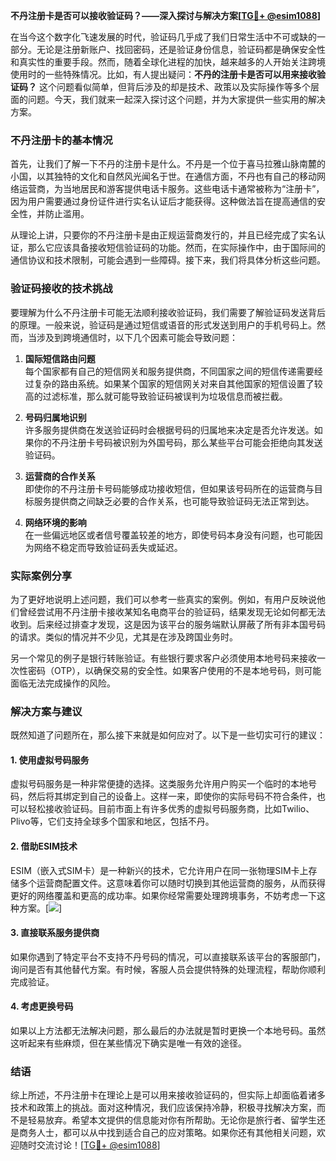 **不丹注册卡是否可以接收验证码？——深入探讨与解决方案[[TG💪+ @esim1088](https://t.me/s/esim1088)]**

在当今这个数字化飞速发展的时代，验证码几乎成了我们日常生活中不可或缺的一部分。无论是注册新账户、找回密码，还是验证身份信息，验证码都是确保安全性和真实性的重要手段。然而，随着全球化进程的加快，越来越多的人开始关注跨境使用时的一些特殊情况。比如，有人提出疑问：**不丹的注册卡是否可以用来接收验证码？** 这个问题看似简单，但背后涉及的却是技术、政策以及实际操作等多个层面的问题。今天，我们就来一起深入探讨这个问题，并为大家提供一些实用的解决方案。

### 不丹注册卡的基本情况

首先，让我们了解一下不丹的注册卡是什么。不丹是一个位于喜马拉雅山脉南麓的小国，以其独特的文化和自然风光闻名于世。在通信方面，不丹也有自己的移动网络运营商，为当地居民和游客提供电话卡服务。这些电话卡通常被称为“注册卡”，因为用户需要通过身份证件进行实名认证后才能获得。这种做法旨在提高通信的安全性，并防止滥用。

从理论上讲，只要你的不丹注册卡是由正规运营商发行的，并且已经完成了实名认证，那么它应该具备接收短信验证码的功能。然而，在实际操作中，由于国际间的通信协议和技术限制，可能会遇到一些障碍。接下来，我们将具体分析这些问题。

### 验证码接收的技术挑战

要理解为什么不丹注册卡可能无法顺利接收验证码，我们需要了解验证码发送背后的原理。一般来说，验证码是通过短信或语音的形式发送到用户的手机号码上。然而，当涉及到跨境通信时，以下几个因素可能会导致问题：

1. **国际短信路由问题**  
   每个国家都有自己的短信网关和服务提供商，不同国家之间的短信传递需要经过复杂的路由系统。如果某个国家的短信网关对来自其他国家的短信设置了较高的过滤标准，那么就可能导致验证码被误判为垃圾信息而被拦截。

2. **号码归属地识别**  
   许多服务提供商在发送验证码时会根据号码的归属地来决定是否允许发送。如果你的不丹注册卡号码被识别为外国号码，那么某些平台可能会拒绝向其发送验证码。

3. **运营商的合作关系**  
   即使你的不丹注册卡号码能够成功接收短信，但如果该号码所在的运营商与目标服务提供商之间缺乏必要的合作关系，也可能导致验证码无法正常到达。

4. **网络环境的影响**  
   在一些偏远地区或者信号覆盖较差的地方，即使号码本身没有问题，也可能因为网络不稳定而导致验证码丢失或延迟。

### 实际案例分享

为了更好地说明上述问题，我们可以参考一些真实的案例。例如，有用户反映说他们曾经尝试用不丹注册卡接收某知名电商平台的验证码，结果发现无论如何都无法收到。后来经过排查才发现，这是因为该平台的服务端默认屏蔽了所有非本国号码的请求。类似的情况并不少见，尤其是在涉及跨国业务时。

另一个常见的例子是银行转账验证。有些银行要求客户必须使用本地号码来接收一次性密码（OTP），以确保交易的安全性。如果客户使用的不是本地号码，则可能面临无法完成操作的风险。

### 解决方案与建议

既然知道了问题所在，那么接下来就是如何应对了。以下是一些切实可行的建议：

#### 1. 使用虚拟号码服务
虚拟号码服务是一种非常便捷的选择。这类服务允许用户购买一个临时的本地号码，然后将其绑定到自己的设备上。这样一来，即使你的实际号码不符合条件，也可以轻松接收验证码。目前市面上有许多优秀的虚拟号码服务商，比如Twilio、Plivo等，它们支持全球多个国家和地区，包括不丹。

#### 2. 借助ESIM技术
ESIM（嵌入式SIM卡）是一种新兴的技术，它允许用户在同一张物理SIM卡上存储多个运营商配置文件。这意味着你可以随时切换到其他运营商的服务，从而获得更好的网络覆盖和更高的成功率。如果你经常需要处理跨境事务，不妨考虑一下这种方案。[![](https://i.postimg.cc/4NQfJmqS/Snipaste-2025-05-13-00-14-12.png)]

#### 3. 直接联系服务提供商
如果你遇到了特定平台不支持不丹号码的情况，可以直接联系该平台的客服部门，询问是否有其他替代方案。有时候，客服人员会提供特殊的处理流程，帮助你顺利完成验证。

#### 4. 考虑更换号码
如果以上方法都无法解决问题，那么最后的办法就是暂时更换一个本地号码。虽然这听起来有些麻烦，但在某些情况下确实是唯一有效的途径。

### 结语

综上所述，不丹注册卡在理论上是可以用来接收验证码的，但实际上却面临着诸多技术和政策上的挑战。面对这种情况，我们应该保持冷静，积极寻找解决方案，而不是轻易放弃。希望本文提供的信息能对你有所帮助。无论你是旅行者、留学生还是商务人士，都可以从中找到适合自己的应对策略。如果你还有其他相关问题，欢迎随时交流讨论！[[TG💪+ @esim1088](https://t.me/s/esim1088)]